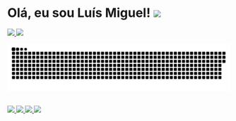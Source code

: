 <div style="display:flex">
  <h1>Olá, eu sou Luís Miguel! <img src="https://cdn.discordapp.com/attachments/788112504328945695/872970838620659712/ezgif.com-gif-maker.gif" height="100"> <h1> 
</div>

<div>
  <a href="https://github.com/Luis-MBL">
    <img height="150em" src="https://github-readme-stats.vercel.app/api?username=Luis-MBL&show_icons=true&theme=dark&include_all_commits=true&count_private=true&hide=issues,contribs"/>
    <img height="150em" src="https://github-readme-stats.vercel.app/api/top-langs/?username=Luis-MBL&layout=compact&theme=dark"/>
  </a>
</div>


![Snake animation](https://github.com/Luis-MBL/Luis-MBL/blob/output/github-contribution-grid-snake.svg)

##

<a href="https://www.linkedin.com/in/luís-miguel-240981144" target="_blank">
  <img src="https://img.shields.io/badge/-LinkedIn-%230077B5?style=for-the-badge&logo=linkedin&logoColor=white" target="_blank">
</a>
<a href="https://github.com/Luis-MBL" target="_blank">
  <img src="https://img.shields.io/badge/GitHub-100000?style=for-the-badge&logo=github&logoColor=white" target="_blank">
</a>
<a href="mailto:2001lmbl@gmail.com.br">
  <img src="https://img.shields.io/badge/Gmail-D14836?style=for-the-badge&logo=gmail&logoColor=white" target="_blank">
</a>
<a href="https://api.whatsapp.com/send?phone=5537998153343">
  <img src="https://img.shields.io/badge/WhatsApp-25D366?style=for-the-badge&logo=whatsapp&logoColor=white" target="_blank">
</a>

